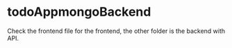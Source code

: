 # todoAppmongoBackend
Check the frontend file for the frontend, the other folder is the backend with API.
